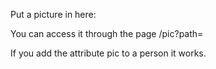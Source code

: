 Put a picture in here:

You can access it through the page /pic?path=<path>

If you add the attribute pic to a person it works.
